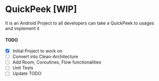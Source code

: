 # QuickPeek [WIP]
It is an Android Project to all developers can take a QuickPeek to usages and implement it


#### TODO
- [x] Initial Project to work on
- [ ] Convert into Clean-Architecture
- [ ] Add Room, Coroutines, Flow functionalities
- [ ] Unit Tests
- [ ] Update TODO
